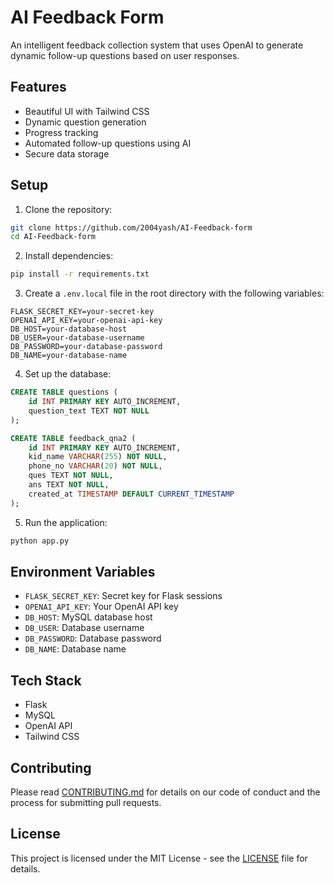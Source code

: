 # AI Feedback Form

An intelligent feedback collection system that uses OpenAI to generate dynamic follow-up questions based on user responses.

## Features

- Beautiful UI with Tailwind CSS
- Dynamic question generation
- Progress tracking
- Automated follow-up questions using AI
- Secure data storage

## Setup

1. Clone the repository:

```bash
git clone https://github.com/2004yash/AI-Feedback-form
cd AI-Feedback-form
```

2. Install dependencies:

```bash
pip install -r requirements.txt
```

3. Create a `.env.local` file in the root directory with the following variables:

```plaintext
FLASK_SECRET_KEY=your-secret-key
OPENAI_API_KEY=your-openai-api-key
DB_HOST=your-database-host
DB_USER=your-database-username
DB_PASSWORD=your-database-password
DB_NAME=your-database-name
```

4. Set up the database:

```sql
CREATE TABLE questions (
    id INT PRIMARY KEY AUTO_INCREMENT,
    question_text TEXT NOT NULL
);

CREATE TABLE feedback_qna2 (
    id INT PRIMARY KEY AUTO_INCREMENT,
    kid_name VARCHAR(255) NOT NULL,
    phone_no VARCHAR(20) NOT NULL,
    ques TEXT NOT NULL,
    ans TEXT NOT NULL,
    created_at TIMESTAMP DEFAULT CURRENT_TIMESTAMP
);
```

5. Run the application:

```bash
python app.py
```

## Environment Variables

- `FLASK_SECRET_KEY`: Secret key for Flask sessions
- `OPENAI_API_KEY`: Your OpenAI API key
- `DB_HOST`: MySQL database host
- `DB_USER`: Database username
- `DB_PASSWORD`: Database password
- `DB_NAME`: Database name

## Tech Stack

- Flask
- MySQL
- OpenAI API
- Tailwind CSS

## Contributing

Please read [CONTRIBUTING.md](CONTRIBUTING.md) for details on our code of conduct and the process for submitting pull requests.

## License

This project is licensed under the MIT License - see the [LICENSE](LICENSE) file for details.
